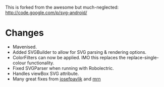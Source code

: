 This is forked from the awesome but much-neglected:
http://code.google.com/p/svg-android/

Changes
=======
* Mavenised.
* Added SVGBuilder to allow for SVG parsing & rendering options.
* ColorFilters can now be applied. IMO this replaces the replace-single-colour
  functionality.
* Fixed SVGParser when running with Robolectric.
* Handles viewBox SVG attribute.
* Many great fixes from
  [josefpavlik](https://github.com/josefpavlik/svg-android) and
  [mrn](https://github.com/mrn/svg-android)
